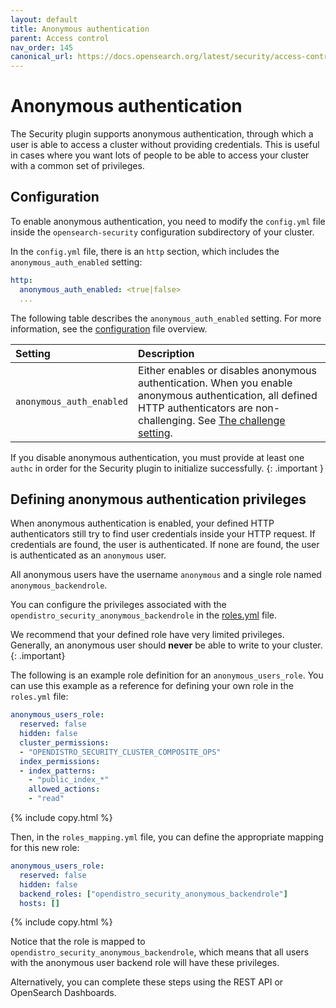 ```yaml
---
layout: default
title: Anonymous authentication
parent: Access control
nav_order: 145
canonical_url: https://docs.opensearch.org/latest/security/access-control/anonymous-authentication/
---
```


# Anonymous authentication

The Security plugin supports anonymous authentication, through which a user is able to access a cluster without providing credentials. This is useful in cases where you want lots of people to be able to access your cluster with a common set of privileges. 

## Configuration

To enable anonymous authentication, you need to modify the `config.yml` file inside the `opensearch-security` configuration subdirectory of your cluster.

In the `config.yml` file, there is an `http` section, which includes the `anonymous_auth_enabled` setting: 

```yml
http:
  anonymous_auth_enabled: <true|false>
  ...
```

The following table describes the `anonymous_auth_enabled` setting. For more information, see the [configuration]({{site.url}}{{site.baseurl}}/security/configuration/configuration/) file overview. 

| Setting | Description                                                                                                                                                                                                                                                                                   |
| :--- |:----------------------------------------------------------------------------------------------------------------------------------------------------------------------------------------------------------------------------------------------------------------------------------------------|
| `anonymous_auth_enabled` | Either enables or disables anonymous authentication. When you enable anonymous authentication, all defined HTTP authenticators are non-challenging. See [The challenge setting]({{site.url}}{{site.baseurl}}/security/authentication-backends/basic-authc/#the-challenge-setting). |

If you disable anonymous authentication, you must provide at least one `authc` in order for the Security plugin to initialize successfully.
{: .important }

## Defining anonymous authentication privileges

When anonymous authentication is enabled, your defined HTTP authenticators still try to find user credentials inside your HTTP request. If credentials are found, the user is authenticated. If none are found, the user is authenticated as an `anonymous` user.

All anonymous users have the username `anonymous` and a single role named `anonymous_backendrole`.

You can configure the privileges associated with the `opendistro_security_anonymous_backendrole` in the [roles.yml]({{site.url}}{{site.baseurl}}/security/access-control/users-roles/) file. 

We recommend that your defined role have very limited privileges. Generally, an anonymous user should **never** be able to write to your cluster.
{: .important}

The following is an example role definition for an `anonymous_users_role`. You can use this example as a reference for defining your own role in the `roles.yml` file:

```yaml
anonymous_users_role:
  reserved: false
  hidden: false
  cluster_permissions:
  - "OPENDISTRO_SECURITY_CLUSTER_COMPOSITE_OPS"
  index_permissions:
  - index_patterns:
    - "public_index_*"
    allowed_actions:
    - "read"
```
{% include copy.html %}

Then, in the `roles_mapping.yml` file, you can define the appropriate mapping for this new role:

```yaml
anonymous_users_role:
  reserved: false
  hidden: false
  backend_roles: ["opendistro_security_anonymous_backendrole"]
  hosts: []
```
{% include copy.html %}

Notice that the role is mapped to `opendistro_security_anonymous_backendrole`, which means that all users with the anonymous user backend role will have these privileges. 

Alternatively, you can complete these steps using the REST API or OpenSearch Dashboards. 

